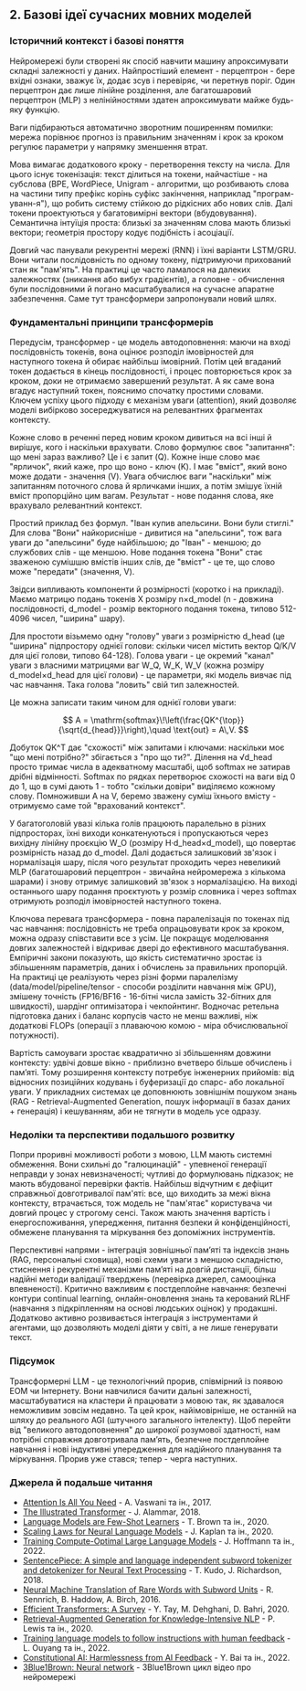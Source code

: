 ## 2. Базові ідеї сучасних мовних моделей

### Історичний контекст і базові поняття
Нейромережі були створені як спосіб навчити машину апроксимувати складні залежності у даних. Найпростіший елемент - перцептрон - бере вхідні ознаки, зважує їх, додає зсув і перевіряє, чи перетнув поріг. Один перцептрон дає лише лінійне розділення, але багатошаровий перцептрон (MLP) з нелінійностями здатен апроксимувати майже будь-яку функцію. 

Ваги підбираються автоматично зворотним поширенням помилки: мережа порівнює прогноз із правильним значенням і крок за кроком регулює параметри у напрямку зменшення втрат.

Мова вимагає додаткового кроку - перетворення тексту на числа. Для цього існує токенізація: текст ділиться на токени, найчастіше - на субслова (BPE, WordPiece, Unigram - алгоритми, що розбивають слова на частини типу префікс корінь суфікс закінчення, наприклад "програм-уванн-я"), що робить систему стійкою до рідкісних або нових слів. Далі токени проектуються у багатовимірні вектори (вбудовування). Семантична інтуїція проста: близькі за значенням слова мають близькі вектори; геометрія простору кодує подібність і асоціації.

Довгий час панували рекурентні мережі (RNN) і їхні варіанти LSTM/GRU. Вони читали послідовність по одному токену, підтримуючи прихований стан як "пам'ять". На практиці це часто ламалося на далеких залежностях (зникання або вибух градієнтів), а головне - обчислення були послідовними й погано масштабувалися на сучасне апаратне забезпечення. Саме тут трансформери запропонували новий шлях.

### Фундаментальні принципи трансформерів
Передусім, трансформер - це модель автодоповнення: маючи на вході послідовність токенів, вона оцінює розподіл імовірностей для наступного токена й обирає найбільш імовірний. Потім цей вгаданий токен додається в кінець послідовності, і процес повторюється крок за кроком, доки не отримаємо завершений результат. А як саме вона вгадує наступний токен, пояснимо спочатку простими словами. Ключем успіху цього підходу є механізм уваги (attention), який дозволяє моделі вибірково зосереджуватися на релевантних фрагментах контексту.

Кожне слово в реченні перед новим кроком дивиться на всі інші й вирішує, кого і наскільки врахувати. Слово формулює своє "запитання": що мені зараз важливо? Це і є запит (Q). Кожне інше слово має "ярличок", який каже, про що воно - ключ (K). І має "вміст", який воно може додати - значення (V). Увага обчислює ваги "наскільки" між запитанням поточного слова й ярличками інших, а потім змішує їхній вміст пропорційно цим вагам. Результат - нове подання слова, яке врахувало релевантний контекст.

Простий приклад без формул. "Іван купив апельсини. Вони були стиглі." Для слова "Вони" найкорисніше - дивитися на "апельсини", тож вага уваги до "апельсини" буде найбільшою; до "Іван" - меншою; до службових слів - ще меншою. Нове подання токена "Вони" стає зваженою сумішшю вмістів інших слів, де "вміст" - це те, що слово може "передати" (значення, V).

Звідси випливають компоненти й розмірності (коротко і на прикладі). Маємо матрицю подань токенів X розміру n×d_model (n - довжина послідовності, d_model - розмір векторного подання токена, типово 512-4096 чисел, "ширина" шару). 

Для простоти візьмемо одну "голову" уваги з розмірністю d_head (це "ширина" підпростору однієї голови: скільки чисел містить вектор Q/K/V для цієї голови, типово 64-128). Голова уваги - це окремий "канал" уваги з власними матрицями ваг W_Q, W_K, W_V (кожна розміру d_model×d_head для цієї голови) - це параметри, які модель вивчає під час навчання. Така голова "ловить" свій тип залежностей. 

Це можна записати таким чином для однієї голови уваги:

$$
A = \mathrm{softmax}\!\left(\frac{QK^{\top}}{\sqrt{d_{head}}}\right),\quad \text{out} = A\,V.
$$

Добуток QK^T дає "схожості" між запитами і ключами: наскільки моє "що мені потрібно?" збігається з "про що ти?". Ділення на √d_head просто тримає числа в адекватному масштабі, щоб softmax не затирав дрібні відмінності. Softmax по рядках перетворює схожості на ваги від 0 до 1, що в сумі дають 1 - тобто "скільки довіри" виділяємо кожному слову. Помноживши A на V, беремо зважену суміш їхнього вмісту - отримуємо саме той "врахований контекст". 

У багатоголовій увазі кілька голів працюють паралельно в різних підпросторах, їхні виходи конкатенуються і пропускаються через вихідну лінійну проєкцію W_O (розміру H·d_head×d_model), що повертає розмірність назад до d_model. Далі додається залишковий зв'язок і нормалізація шару, після чого результат проходить через невеликий MLP (багатошаровий перцептрон - звичайна нейромережа з кількома шарами) і знову отримує залишковий зв'язок з нормалізацією. На виході останнього шару подання проєктують у розмір словника і через softmax отримують розподіл імовірностей наступного токена.

Ключова перевага трансформера - повна паралелізація по токенах під час навчання: послідовність не треба опрацьовувати крок за кроком, можна одразу співставити все з усім. Це покращує моделювання довгих залежностей і відкриває двері до ефективного масштабування. Емпіричні закони показують, що якість систематично зростає із збільшенням параметрів, даних і обчислень за правильних пропорцій. На практиці це реалізують через різні форми паралелізму (data/model/pipeline/tensor - способи розділити навчання між GPU), змішену точність (FP16/BF16 - 16-бітні числа замість 32-бітних для швидкості), шардінг оптимізатора і чекпойнтинг. Водночас ретельна підготовка даних і баланс корпусів часто не менш важливі, ніж додаткові FLOPs (операції з плаваючою комою - міра обчислювальної потужності).

Вартість самоуваги зростає квадратично зі збільшенням довжини контексту: удвічі довше вікно - приблизно вчетверо більше обчислень і пам’яті. Тому розширення контексту потребує інженерних прийомів: від відносних позиційних кодувань і буферизації до спарс- або локальної уваги. У прикладних системах це доповнюють зовнішнім пошуком знань (RAG - Retrieval-Augmented Generation, пошук інформації в базах даних + генерація) і кешуванням, аби не тягнути в модель усе одразу.

### Недоліки та перспективи подальшого розвитку
Попри проривні можливості роботи з мовою, LLM мають системні обмеження. Вони схильні до "галюцинацій" - упевненої генерації неправди у зонах невизначеності; чутливі до формулювань підказок; не мають вбудованої перевірки фактів. Найбільш відчутним є дефіцит справжньої довготривалої пам'яті: все, що виходить за межі вікна контексту, втрачається, тож модель не "пам'ятає" користувача чи довгий процес у строгому сенсі. Також мають значення вартість і енергоспоживання, упередження, питання безпеки й конфіденційності, обмежене планування та міркування без допоміжних інструментів.

Перспективні напрями - інтеграція зовнішньої пам’яті та індексів знань (RAG, персональні сховища), нові схеми уваги з меншою складністю, стиснення і рекурентні механізми пам’яті на довгій дистанції, більш надійні методи валідації тверджень (перевірка джерел, самооцінка впевненості). Критично важливим є постдеплойне навчання: безпечні контури continual learning, онлайн-оновлення знань та керований RLHF (навчання з підкріпленням на основі людських оцінок) у продакшні. Додатково активно розвивається інтеграція з інструментами й агентами, що дозволяють моделі діяти у світі, а не лише генерувати текст.

### Підсумок
Трансформерні LLM - це технологічний прорив, співмірний із появою ЕОМ чи Інтернету. Вони навчилися бачити дальні залежності, масштабуватися на кластери й працювати з мовою так, як здавалося неможливим зовсім недавно. Та цей крок, найімовірніше, не останній на шляху до реального AGI (штучного загального інтелекту). Щоб перейти від "великого автодоповнення" до широкої розумової здатності, нам потрібні справжня довготривала пам’ять, безпечне постдеплойне навчання і нові індуктивні упередження для надійного планування та міркування. Прорив уже стався; тепер - черга наступних.

### Джерела й подальше читання

- [Attention Is All You Need](https://arxiv.org/abs/1706.03762) - A. Vaswani та ін., 2017.
- [The Illustrated Transformer](https://jalammar.github.io/illustrated-transformer/) - J. Alammar, 2018.
- [Language Models are Few-Shot Learners](https://arxiv.org/abs/2005.14165) - T. Brown та ін., 2020.
- [Scaling Laws for Neural Language Models](https://arxiv.org/abs/2001.08361) - J. Kaplan та ін., 2020.
- [Training Compute-Optimal Large Language Models](https://arxiv.org/abs/2203.15556) - J. Hoffmann та ін., 2022.
- [SentencePiece: A simple and language independent subword tokenizer and detokenizer for Neural Text Processing](https://arxiv.org/abs/1808.06226) - T. Kudo, J. Richardson, 2018.
- [Neural Machine Translation of Rare Words with Subword Units](https://arxiv.org/abs/1508.07909) - R. Sennrich, B. Haddow, A. Birch, 2016.
- [Efficient Transformers: A Survey](https://arxiv.org/abs/2009.06732) - Y. Tay, M. Dehghani, D. Bahri, 2020.
- [Retrieval-Augmented Generation for Knowledge-Intensive NLP](https://arxiv.org/abs/2005.11401) - P. Lewis та ін., 2020.
- [Training language models to follow instructions with human feedback](https://arxiv.org/abs/2203.02155) - L. Ouyang та ін., 2022.
- [Constitutional AI: Harmlessness from AI Feedback](https://arxiv.org/abs/2212.08073) - Y. Bai та ін., 2022.
- [3Blue1Brown: Neural network](https://www.youtube.com/watch?v=aircAruvnKk&list=PLZHQObOWTQDNU6R1_67000Dx_ZCJB-3pi) - 3Blue1Brown цикл відео про нейромережі